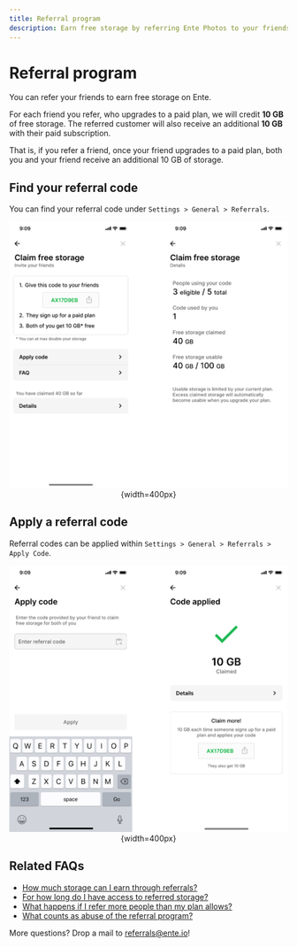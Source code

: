 ```yaml
---
title: Referral program
description: Earn free storage by referring Ente Photos to your friends
---
```


# Referral program

You can refer your friends to earn free storage on Ente.

For each friend you refer, who upgrades to a paid plan, we will credit **10 GB**
of free storage. The referred customer will also receive an additional **10 GB**
with their paid subscription.

That is, if you refer a friend, once your friend upgrades to a paid plan, both
you and your friend receive an additional 10 GB of storage.

## Find your referral code

You can find your referral code under `Settings > General > Referrals`.

<div align="center">

![Claim free storage screen](free-storage.png){width=400px}

</div>

## Apply a referral code

Referral codes can be applied within `Settings > General > Referrals > Apply Code`.

<div align="center">

![Apply referral code screen](referral-code-application.png){width=400px}

</div>

## Related FAQs
* [How much storage can I earn through referrals?](/photos/faq/storage-and-plans#referral-storage-limit)
* [For how long do I have access to referred storage?](/photos/faq/storage-and-plans#referral-duration)
* [What happens if I refer more people than my plan allows?](/photos/faq/storage-and-plans#referral-overflow)
* [What counts as abuse of the referral program?](/photos/faq/storage-and-plans#referral-abuse)

More questions? Drop a mail to [referrals@ente.io](mailto:referrals@ente.io)!
